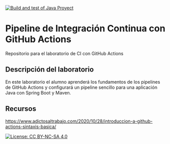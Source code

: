 [![Build and test of Java Proyect](https://github.com/ETSISI-EMS/ems2023_lab_1_3_ci_github_actions-EduardoSegarraLedesma/actions/workflows/main.yml/badge.svg)](https://github.com/ETSISI-EMS/ems2023_lab_1_3_ci_github_actions-EduardoSegarraLedesma/actions/workflows/main.yml)

# Pipeline de Integración Continua con GitHub Actions

Repositorio para el laboratorio de CI con GitHub Actions

## Descripción del laboratorio

En este laboratorio el alumno aprenderá los fundamentos de los pipelines de GitHub Actions y configurará un pipeline
sencillo para una aplicación Java con Spring Boot y Maven. 

## Recursos
https://www.adictosaltrabajo.com/2020/10/28/introduccion-a-github-actions-sintaxis-basica/

[![License: CC BY-NC-SA 4.0](https://img.shields.io/badge/License-CC_BY--NC--SA_4.0-lightgrey.svg)](https://creativecommons.org/licenses/by-nc-sa/4.0/)
